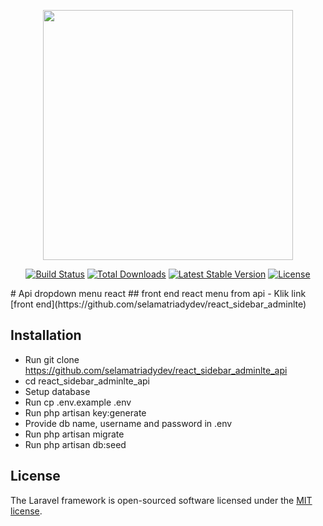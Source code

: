 <p align="center"><a href="https://laravel.com" target="_blank"><img src="https://raw.githubusercontent.com/laravel/art/master/logo-lockup/5%20SVG/2%20CMYK/1%20Full%20Color/laravel-logolockup-cmyk-red.svg" width="400"></a></p>

<p align="center">
<a href="https://travis-ci.org/laravel/framework"><img src="https://travis-ci.org/laravel/framework.svg" alt="Build Status"></a>
<a href="https://packagist.org/packages/laravel/framework"><img src="https://poser.pugx.org/laravel/framework/d/total.svg" alt="Total Downloads"></a>
<a href="https://packagist.org/packages/laravel/framework"><img src="https://poser.pugx.org/laravel/framework/v/stable.svg" alt="Latest Stable Version"></a>
<a href="https://packagist.org/packages/laravel/framework"><img src="https://poser.pugx.org/laravel/framework/license.svg" alt="License"></a>
</p>
# Api dropdown menu react
## front end react menu from api
- Klik link [front end](https://github.com/selamatriadydev/react_sidebar_adminlte)

## Installation
- Run git clone https://github.com/selamatriadydev/react_sidebar_adminlte_api
- cd react_sidebar_adminlte_api
- Setup database
- Run cp .env.example .env
- Run php artisan key:generate
- Provide db name, username and password in .env
- Run php artisan migrate
- Run php artisan db:seed


## License

The Laravel framework is open-sourced software licensed under the [MIT license](https://opensource.org/licenses/MIT).
